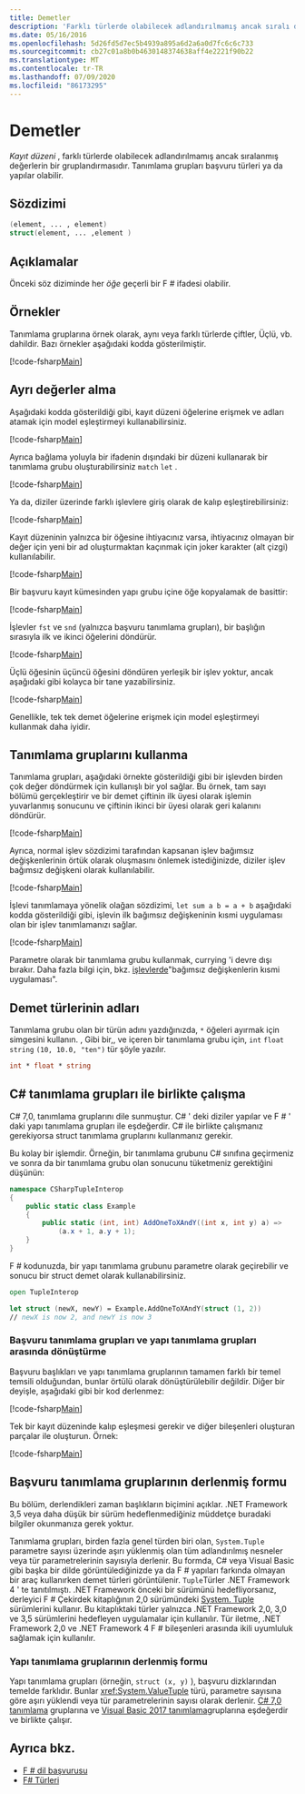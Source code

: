 ```yaml
---
title: Demetler
description: 'Farklı türlerde olabilecek adlandırılmamış ancak sıralı değerler gruplandırması olan F # Tuple hakkında bilgi edinin.'
ms.date: 05/16/2016
ms.openlocfilehash: 5d26fd5d7ec5b4939a895a6d2a6a0d7fc6c6c733
ms.sourcegitcommit: cb27c01a8b0b4630148374638aff4e2221f90b22
ms.translationtype: MT
ms.contentlocale: tr-TR
ms.lasthandoff: 07/09/2020
ms.locfileid: "86173295"
---
```

# <a name="tuples"></a>Demetler

*Kayıt düzeni* , farklı türlerde olabilecek adlandırılmamış ancak sıralanmış değerlerin bir gruplandırmasıdır.  Tanımlama grupları başvuru türleri ya da yapılar olabilir.

## <a name="syntax"></a>Sözdizimi

```fsharp
(element, ... , element)
struct(element, ... ,element )
```

## <a name="remarks"></a>Açıklamalar

Önceki söz diziminde her *öğe* geçerli bir F # ifadesi olabilir.

## <a name="examples"></a>Örnekler

Tanımlama gruplarına örnek olarak, aynı veya farklı türlerde çiftler, Üçlü, vb. dahildir. Bazı örnekler aşağıdaki kodda gösterilmiştir.

[!code-fsharp[Main](~/samples/snippets/fsharp/tuples/basic-examples.fsx#L6-L21)]

## <a name="obtaining-individual-values"></a>Ayrı değerler alma

Aşağıdaki kodda gösterildiği gibi, kayıt düzeni öğelerine erişmek ve adları atamak için model eşleştirmeyi kullanabilirsiniz.

[!code-fsharp[Main](~/samples/snippets/fsharp/tuples/basic-examples.fsx#L27-L29)]

Ayrıca bağlama yoluyla bir ifadenin dışındaki bir düzeni kullanarak bir tanımlama grubu oluşturabilirsiniz `match` `let` .

[!code-fsharp[Main](~/samples/snippets/fsharp/tuples/basic-examples.fsx#L34-L37)]

Ya da, diziler üzerinde farklı işlevlere giriş olarak de kalıp eşleştirebilirsiniz:

[!code-fsharp[Main](~/samples/snippets/fsharp/tuples/basic-examples.fsx#L43-L47)]

Kayıt düzeninin yalnızca bir öğesine ihtiyacınız varsa, ihtiyacınız olmayan bir değer için yeni bir ad oluşturmaktan kaçınmak için joker karakter (alt çizgi) kullanılabilir.

[!code-fsharp[Main](~/samples/snippets/fsharp/tuples/basic-examples.fsx#L53-L54)]

Bir başvuru kayıt kümesinden yapı grubu içine öğe kopyalamak de basittir:

[!code-fsharp[Main](~/samples/snippets/fsharp/tuples/basic-examples.fsx#L62-L66)]

İşlevler `fst` ve `snd` (yalnızca başvuru tanımlama grupları), bir başlığın sırasıyla ilk ve ikinci öğelerini döndürür.

[!code-fsharp[Main](~/samples/snippets/fsharp/tuples/basic-examples.fsx#L72-L73)]

Üçlü öğesinin üçüncü öğesini döndüren yerleşik bir işlev yoktur, ancak aşağıdaki gibi kolayca bir tane yazabilirsiniz.

[!code-fsharp[Main](~/samples/snippets/fsharp/tuples/basic-examples.fsx#L78-L78)]

Genellikle, tek tek demet öğelerine erişmek için model eşleştirmeyi kullanmak daha iyidir.

## <a name="using-tuples"></a>Tanımlama gruplarını kullanma

Tanımlama grupları, aşağıdaki örnekte gösterildiği gibi bir işlevden birden çok değer döndürmek için kullanışlı bir yol sağlar. Bu örnek, tam sayı bölümü gerçekleştirir ve bir demet çiftinin ilk üyesi olarak işlemin yuvarlanmış sonucunu ve çiftinin ikinci bir üyesi olarak geri kalanını döndürür.

[!code-fsharp[Main](~/samples/snippets/fsharp/tuples/basic-examples.fsx#L83-L86)]

Ayrıca, normal işlev sözdizimi tarafından kapsanan işlev bağımsız değişkenlerinin örtük olarak oluşmasını önlemek istediğinizde, diziler işlev bağımsız değişkeni olarak kullanılabilir.

[!code-fsharp[Main](~/samples/snippets/fsharp/tuples/basic-examples.fsx#L88-L88)]

İşlevi tanımlamaya yönelik olağan sözdizimi, `let sum a b = a + b` aşağıdaki kodda gösterildiği gibi, işlevin ilk bağımsız değişkeninin kısmi uygulaması olan bir işlev tanımlamanızı sağlar.

[!code-fsharp[Main](~/samples/snippets/fsharp/tuples/basic-examples.fsx#L90-L94)]

Parametre olarak bir tanımlama grubu kullanmak, currying 'i devre dışı bırakır. Daha fazla bilgi için, bkz. [işlevlerde](./functions/index.md)"bağımsız değişkenlerin kısmi uygulaması".

## <a name="names-of-tuple-types"></a>Demet türlerinin adları

Tanımlama grubu olan bir türün adını yazdığınızda, `*` öğeleri ayırmak için simgesini kullanın. , Gibi bir,, ve içeren bir tanımlama grubu için, `int` `float` `string` `(10, 10.0, "ten")` tür şöyle yazılır.

```fsharp
int * float * string
```

## <a name="interoperation-with-c-tuples"></a>C# tanımlama grupları ile birlikte çalışma

C# 7,0, tanımlama gruplarını dile sunmuştur.  C# ' deki diziler yapılar ve F # ' daki yapı tanımlama grupları ile eşdeğerdir.  C# ile birlikte çalışmanız gerekiyorsa struct tanımlama gruplarını kullanmanız gerekir.

Bu kolay bir işlemdir.  Örneğin, bir tanımlama grubunu C# sınıfına geçirmeniz ve sonra da bir tanımlama grubu olan sonucunu tüketmeniz gerektiğini düşünün:

```csharp
namespace CSharpTupleInterop
{
    public static class Example
    {
        public static (int, int) AddOneToXAndY((int x, int y) a) =>
            (a.x + 1, a.y + 1);
    }
}
```

F # kodunuzda, bir yapı tanımlama grubunu parametre olarak geçirebilir ve sonucu bir struct demet olarak kullanabilirsiniz.

```fsharp
open TupleInterop

let struct (newX, newY) = Example.AddOneToXAndY(struct (1, 2))
// newX is now 2, and newY is now 3
```

### <a name="converting-between-reference-tuples-and-struct-tuples"></a>Başvuru tanımlama grupları ve yapı tanımlama grupları arasında dönüştürme

Başvuru başlıkları ve yapı tanımlama gruplarının tamamen farklı bir temel temsili olduğundan, bunlar örtülü olarak dönüştürülebilir değildir.  Diğer bir deyişle, aşağıdaki gibi bir kod derlenmez:

[!code-fsharp[Main](~/samples/snippets/fsharp/tuples/interop.fsx#L5-L12)]

Tek bir kayıt düzeninde kalıp eşleşmesi gerekir ve diğer bileşenleri oluşturan parçalar ile oluşturun.  Örnek:

[!code-fsharp[Main](~/samples/snippets/fsharp/tuples/interop.fsx#L18-L22)]

## <a name="compiled-form-of-reference-tuples"></a>Başvuru tanımlama gruplarının derlenmiş formu

Bu bölüm, derlendikleri zaman başlıkların biçimini açıklar.  .NET Framework 3,5 veya daha düşük bir sürüm hedeflenmediğiniz müddetçe buradaki bilgiler okunmanıza gerek yoktur.

Tanımlama grupları, birden fazla genel türden biri olan, `System.Tuple` parametre sayısı üzerinde aşırı yüklenmiş olan tüm adlandırılmış nesneler veya tür parametrelerinin sayısıyla derlenir. Bu formda, C# veya Visual Basic gibi başka bir dilde görüntülediğinizde ya da F # yapıları farkında olmayan bir araç kullanırken demet türleri görüntülenir. `Tuple`Türler .NET Framework 4 ' te tanıtılmıştı. .NET Framework önceki bir sürümünü hedefliyorsanız, derleyici F # Çekirdek kitaplığının 2,0 sürümündeki [System. Tuple](https://msdn.microsoft.com/library/5ac7953d-acdc-4a58-bfb7-c1f6406c0fa3) sürümlerini kullanır. Bu kitaplıktaki türler yalnızca .NET Framework 2,0, 3,0 ve 3,5 sürümlerini hedefleyen uygulamalar için kullanılır. Tür iletme, .NET Framework 2,0 ve .NET Framework 4 F # bileşenleri arasında ikili uyumluluk sağlamak için kullanılır.

### <a name="compiled-form-of-struct-tuples"></a>Yapı tanımlama gruplarının derlenmiş formu

Yapı tanımlama grupları (örneğin, `struct (x, y)` ), başvuru dizklarından temelde farklıdır.  Bunlar <xref:System.ValueTuple> türü, parametre sayısına göre aşırı yüklendi veya tür parametrelerinin sayısı olarak derlenir.  [C# 7,0 tanımlama](../../csharp/language-reference/builtin-types/value-tuples.md) gruplarına ve [Visual Basic 2017 tanımlama](../../visual-basic/programming-guide/language-features/data-types/tuples.md)gruplarına eşdeğerdir ve birlikte çalışır.

## <a name="see-also"></a>Ayrıca bkz.

- [F # dil başvurusu](index.md)
- [F# Türleri](fsharp-types.md)
